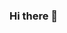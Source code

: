 ### Hi there 👋

<!--
**LimeAndPyro/LimeAndPyro** is a ✨ _special_ ✨ repository because its `README.md` (this file) appears on your GitHub profile.

Here are some ideas to get you started:

- 🔭 I’m currently working on => Discreet
- 🌱 I’m currently learning => C#
- 🤔 I’m looking for help with Learning => Networking And Other Stuff.
- 📫 How to reach me: Lime/Pyro/Creed#1212

![Top Langs](https://github-readme-stats.vercel.app/api/top-langs/?username=LimeAndPyro&theme=dark&layout=compact)

## Badges

  [![forthebadge](https://forthebadge.com/images/badges/it-works-why.svg)](https://forthebadge.com)
  [![forthebadge](https://forthebadge.com/images/badges/made-with-c-sharp.svg)](https://forthebadge.com)
  [![forthebadge](https://forthebadge.com/images/badges/made-with-javascript.svg)](https://forthebadge.com)
  [![forthebadge](https://forthebadge.com/images/badges/made-with-python.svg)](https://forthebadge.com)

## Ive used All Of These Languages
 <img src="https://cdn.jsdelivr.net/gh/devicons/devicon/icons/python/python-plain.svg" width="50px" />
 <img src="https://cdn.jsdelivr.net/gh/devicons/devicon/icons/javascript/javascript-plain.svg" width="50px" />
 <img src="https://cdn.jsdelivr.net/gh/devicons/devicon/icons/csharp/csharp-plain.svg" width="50px" />
 
## Projects I Either Worked On Or Own.

~Area51

~Discreet{Own}

~Concept{Own}

~RoseMod{Own}

~Myst

~PyroClient{Own}

~1604{Own}

## Cool Cat

[coolcat](https://c.tenor.com/y4Ie8h0H-TwAAAAC/cat-typing.gif)



